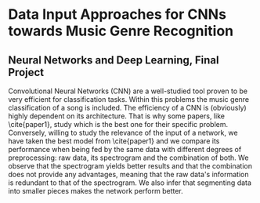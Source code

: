 # Data Input Approaches for CNNs towards Music Genre Recognition
## Neural Networks and Deep Learning, Final Project


Convolutional Neural Networks (CNN) are a well-studied tool proven to be very efficient for classification tasks. Within this problems the music genre classification of a song is included. The efficiency of a CNN is (obviously) highly dependent on its architecture. That is why some papers, like \cite{paper1}, study which is the best one for their specific problem. Conversely, willing to study the relevance of the input of a network, we have taken the best model from \cite{paper1} and we compare its performance when being fed by the same data with different degrees of preprocessing: raw data, its spectrogram and the combination of both. We observe that the spectrogram yields better results and that the combination does not provide any advantages, meaning that the raw data's information is redundant to that of the spectrogram. We also infer that segmenting data into smaller pieces makes the network perform better.
